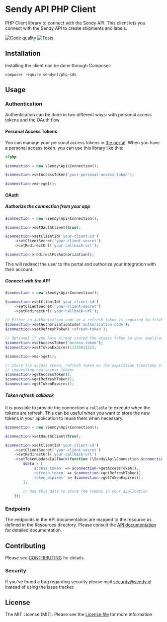 # Sendy API PHP Client

PHP Client library to connect with the Sendy API. This client lets you connect with the Sendy API to create shipments
and labels.

[![Code quality](https://github.com/keendelivery/php-sdk/actions/workflows/code_quality.yml/badge.svg)](https://github.com/keendelivery/php-sdk/actions/workflows/code_quality.yml) [![Tests](https://github.com/keendelivery/php-sdk/actions/workflows/tests.yml/badge.svg)](https://github.com/keendelivery/php-sdk/actions/workflows/tests.yml)

## Installation
Installing the client can be done through Composer:
```
composer require sendynl/php-sdk
```

## Usage

### Authentication

Authentication can be done in two different ways: with personal access tokens and the OAuth flow. 

#### Personal Access Tokens

You can manage your personal access tokens in [the portal](https://app.sendy.nl/settings/personal-access-tokens). When
you have a personal access token, you can use this library like this:

```php
<?php

$connection = new \Sendy\Api\Connection();

$connection->setAccessToken('your-personal-access-token');

$connection->me->get();
```

#### OAuth

##### Authorize the connection from your app

```php
$connection = new \Sendy\Api\Connection();

$connection->setOauthClient(true);

$connection->setClientId('your-client-id')
    ->setClientSecret('your-client-secret')
    ->setRedirectUrl('your-callback-url');

$connection->redirectForAuthorization();
```

This will redirect the user to the portal and authorize your integration with their account.

##### Connect with the API

```php
$connection = new \Sendy\Api\Connection();

$connection->setClientId('your-client-id')
    ->setClientSecret('your-client-secret')
    ->setRedirectUrl('your-callback-url');

// Either an authorization code or a refresh token is required to fetch an access token
$connection->setAuthorizationCode('authorization-code');
$connection->setRefreshToken('refresh-token');

// Optional if you have alreay stored the access token in your application
$connection->setAccessToken('access-token');
$connection->setTokenExpires(1123581321);

$connection->me->get();

// Store the access token, refresh token en the expiration timestamp in your application to prevent unnecessary
// requesting new access tokens
$connection->getAccessToken();
$connection->getRefreshToken();
$connection->getTokenExpires();
```

##### Token refresh callback
It is possible to provide the connection a `callable` to execute when the tokens are refresh. This can be useful when 
you want to store the new tokens in your application to reuse them when necessary.

```php
$connection = new \Sendy\Api\Connection();

$connection->setOauthClient(true);

$connection->setClientId('your-client-id')
    ->setClientSecret('your-client-secret')
    ->setRedirectUrl('your-callback-url')
    ->setTokenUpdateCallback(function (\Sendy\Api\Connection $connection) {
        $data = [
            'access_token' => $connection->getAccessToken(),
            'refresh_token' => $connection->getRefreshToken(),
            'token_expires' => $connection->getTokenExpires(),
        ];
        
        // Use this data to store the tokens in your application
    });
```

### Endpoints

The endpoints in the API documentation are mapped to the resource as defined in the Resources directory. Please consult
the [API documentation](https://app.sendy.nl/api/docs) for detailed documentation. 

## Contributing

Please see [CONTRIBUTING](CONTRIBUTING.md) for details.

### Security

If you've found a bug regarding security please mail security@sendy.nl instead of using the issue tracker.

## License

The MIT License (MIT). Please see the [License file](LICENSE) for more information
